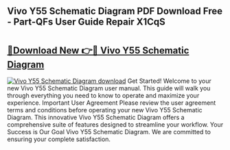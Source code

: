 ## Vivo Y55 Schematic Diagram PDF Download Free - Part-QFs User Guide Repair X1CqS

# <h2><a href="http://dfru92.blite.top/?on=Vivo+Y55+Schematic+Diagram">🔗Download New 👉🔴 Vivo Y55 Schematic Diagram</a></h2>

[![Vivo Y55 Schematic Diagram download](https://i.imgur.com/lujVjoI.png)](http://dfru92.blite.top/?on=Vivo+Y55+Schematic+Diagram)
Get Started! Welcome to your new Vivo Y55 Schematic Diagram user manual. This guide will walk you through everything you need to know to operate and maximize your experience. Important User Agreement Please review the user agreement terms and conditions before operating your new Vivo Y55 Schematic Diagram. This innovative Vivo Y55 Schematic Diagram offers a comprehensive suite of features designed to streamline your workflow. Your Success is Our Goal Vivo Y55 Schematic Diagram. We are committed to ensuring your complete satisfaction.
